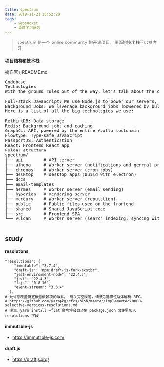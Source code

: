 ```yaml
---
title: spectrum
date: 2019-11-21 15:52:20
tags:
    - websocket
    - 源码学习系列
---
```

> spectrum 是一个 online community 的开源项目，里面的技术栈可以参考习

#### 项目结构和技术栈
摘自官方README.md
<pre>
Codebase
Technologies
With the ground rules out of the way, let's talk about the coarse architecture of this mono repo:

Full-stack JavaScript: We use Node.js to power our servers, and React to power our frontend apps. Almost all of the code you'll touch in this codebase will be JavaScript.
Background Jobs: We leverage background jobs (powered by bull and Redis) a lot. These jobs are handled by a handful of small worker servers, each with its own purpose.
Here is a list of all the big technologies we use:

RethinkDB: Data storage
Redis: Background jobs and caching
GraphQL: API, powered by the entire Apollo toolchain
Flowtype: Type-safe JavaScript
PassportJS: Authentication
React: Frontend React app
Folder structure
spectrum/
├── api        # API server
├── athena     # Worker server (notifications and general processing)
├── chronos    # Worker server (cron jobs)
├── desktop    # desktop apps (build with electron)
├── docs
├── email-templates
├── hermes     # Worker server (email sending)
├── hyperion   # Rendering server
├── mercury    # Worker server (reputation)
├── public     # Public files used on the frontend
├── shared     # Shared JavaScript code
├── src        # Frontend SPA
└── vulcan     # Worker server (search indexing; syncing with Algolia)

</pre>

## study
#### resolutions
```
"resolutions": {
    "immutable": "3.7.4",
    "draft-js": "npm:draft-js-fork-mxstbr",
    "jest-environment-node": "22.4.3",
    "jest": "22.4.3",
    "fbjs": "0.8.16",
    "event-stream": "3.3.4"
  },
# 允许您覆盖特定嵌套依赖项的版本。 有关完整规范，请参见选择性版本解析 RFC。
# https://github.com/yarnpkg/rfcs/blob/master/implemented/0000-selective-versions-resolutions.md
# 注意，yarn install —flat 命令将会自动在 package.json 文件里加入 resolutions 字段
```

#### immutable-js 
- https://immutable-js.com/

#### draft.js
- https://draftjs.org/